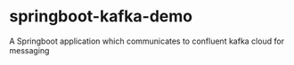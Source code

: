 # springboot-kafka-demo
A Springboot application which communicates to confluent kafka cloud for messaging
